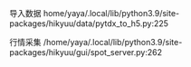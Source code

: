 导入数据 home/yaya/.local/lib/python3.9/site-packages/hikyuu/data/pytdx_to_h5.py:225

行情采集 /home/yaya/.local/lib/python3.9/site-packages/hikyuu/gui/spot_server.py:262